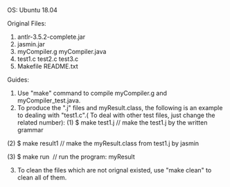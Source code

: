 OS: Ubuntu 18.04

Original Files:
1. antlr-3.5.2-complete.jar
2. jasmin.jar
3. myCompiler.g myCompiler.java
4. test1.c test2.c test3.c
5. Makefile README.txt

Guides:
1. Use "make" command to compile myCompiler.g and myCompiler_test.java.
2. To produce the ".j" files and myResult.class, the following is an example to dealing with "test1.c".( To deal with other test files, just change the related number):
(1) $ make test1.j 
// make the test1.j by the written grammar

(2) $ make result1 
// make the myResult.class from test1.j by jasmin

(3) $ make run   ﻿
// run the program: myResult

3. To clean the files which are not orignal existed, use "make clean" to clean all of them.